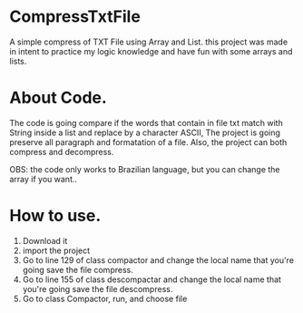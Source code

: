 # CompressTxtFile

A simple compress of TXT File using Array and List.
this project was made in intent to practice my logic knowledge and have fun with some arrays and lists.

# About Code.
The code is going compare if the words that contain in file txt match with String inside a list and replace by a character ASCII,
The project is going preserve all paragraph and formatation of a file.
Also, the project can both compress and decompress.

OBS: the code only works to Brazilian language, but you can change the array if you want..

# How to use.
<ol>
  <li> Download it</li>
  <li> import the project </li> 
  <li> Go to line 129 of class compactor and change the local name that you're going save the file compress.</l1>
  <li> Go to line 155 of class descompactar and change the local name that you're going save the file descompress.</l1>
  <li> Go to class Compactor, run, and choose file </li>
</ol>
  
